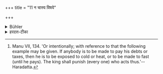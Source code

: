 +++
title = "11 न चास्य विषये"

+++

<details><summary>Bühler</summary>

11. And in his realm no (Brāhmaṇa) should suffer hunger, sickness, cold, or heat, be it through want, or intentionally. [^6] 


[^6]:  Manu VII, 134. 'Or intentionally; with reference to that the following example may be given. If anybody is to be made to pay his debts or taxes, then he is to be exposed to cold or heat, or to be made to fast (until he pays). The king shall punish (every one) who acts thus.'--Haradatta.
</details>

<details><summary>हरदत्त-टीका</summary>

## सूत्रम्
न चास्य विषये क्षुधा रोगेण हिमातपाभ्यां वाऽवसीदेदभावाद्बुद्धिपूर्वं वा कश्चित् ॥११॥  
## टिप्पनी
अस्य राज्ञो विषये राष्ट्रे क्षुधा आहाराभावेन बुभुक्षया रोगेण व्याधिना हिमेन नीहारेण वर्षादीनामप्युपलक्षणमेतत् । आतपः आदित्यरश्मितापः। एतैः प्रकारैरभावात् बुद्धिपूर्वं वा न कश्चिदब्राह्मणोऽप्यवसीदेत् अवसन्नो न स्यात् । राज्ञो हयमपराधो यदाहाराद्यभावेन कश्चिदवसन्नः स्यात् । बुद्धिपूर्वं वेत्यत्रोदाहरणम् — यदा कश्चित् करमृणं वा दाप्यो भवति, तदा नाऽसौ हिमातपयोरुपनिवेशयितव्यः भोजनाद्वा निरोद्धव्यः। तथा कुर्वाणं राजा दण्डयेदिति ॥ ११ ॥
</details>
